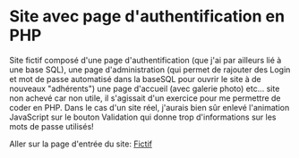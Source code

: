 # Site avec page d'authentification en PHP
Site fictif composé d'une page d'authentification (que j'ai par ailleurs lié à une base SQL), 
une page d'administration (qui permet de rajouter des Login et mot de passe automatisé dans la baseSQL pour ouvrir le site à de nouveaux "adhérents")
une page d'accueil (avec galerie photo)
etc...
site non achevé car non utile, il s'agissait d'un exercice pour me permettre de coder en PHP.
Dans le cas d'un site réel, j'aurais bien sûr enlevé l'animation JavaScript sur le bouton Validation qui donne trop d'informations sur les mots de passe utilisés!
 
 Aller sur la page d'entrée du site: [Fictif](https://betadev.elphegeproisy.com/RP1 "site Fictif") 
